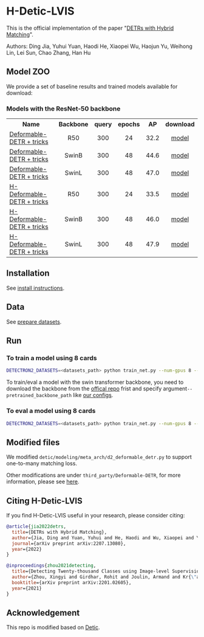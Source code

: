 # H-Detic-LVIS

This is the official implementation of the paper "[DETRs with Hybrid Matching](https://arxiv.org/abs/2207.13080)". 

Authors: Ding Jia, Yuhui Yuan, Haodi He, Xiaopei Wu, Haojun Yu, Weihong Lin, Lei Sun, Chao Zhang, Han Hu

## Model ZOO

We provide a set of baseline results and trained models available for download:

### Models with the ResNet-50 backbone
<table><tbody>
<!-- START TABLE -->
<!-- TABLE HEADER -->
<th valign="bottom">Name</th>
<th valign="bottom">Backbone</th>
<th valign="bottom">query</th>
<th valign="bottom">epochs</th>
<th valign="bottom">AP</th>
<th valign="bottom">download</th>
<!-- TABLE BODY -->
 <tr><td align="left"><a href="configs/BoxSup-DeformDETR_L_R50_2x.yaml">Deformable-DETR + tricks</a></td>
<td align="center">R50</td>
<td align="center">300</td>
<td align="center">24</td>
<td align="center">32.2</td>
<td align="center"><a href="https://github.com/HDETR/H-Detic-LVIS/releases/download/v0.1/DeformableDetr_R50.pth">model</a></td>
 <tr><td align="left"><a href="configs/BoxSup-DeformDETR_L_SwinB_4x.yaml">Deformable-DETR + tricks</a></td>
<td align="center">SwinB</td>
<td align="center">300</td>
<td align="center">48</td>
<td align="center">44.6</td>
<td align="center"><a href="https://github.com/HDETR/H-Detic-LVIS/releases/download/v0.1/DeformableDetr_SwinB.pth">model</a></td>
</tr>
</tr>
 <tr><td align="left"><a href="configs/BoxSup-DeformDETR_L_SwinL_4x.yaml">Deformable-DETR + tricks</a></td>
<td align="center">SwinL</td>
<td align="center">300</td>
<td align="center">48</td>
<td align="center">47.0</td>
<td align="center"><a href="https://github.com/HDETR/H-Detic-LVIS/releases/download/v0.1/DeformableDetr_SwinL.pth">model</a></td>
</tr>
</tr>
 <tr><td align="left"><a href="configs/BoxSup-H-DeformDETR_L_R50_2x_t900_group5.yaml">H-Deformable-DETR + tricks</a></td>
<td align="center">R50</td>
<td align="center">300</td>
<td align="center">24</td>
<td align="center">33.5</td>
<td align="center"><a href="https://github.com/HDETR/H-Detic-LVIS/releases/download/v0.1/H-DeformableDetr_R50.pth">model</a></td>
</tr>
</tr>
 <tr><td align="left"><a href="configs/BoxSup-H-DeformDETR_L_SwinB_4x_t900_group5.yaml">H-Deformable-DETR + tricks</a></td>
<td align="center">SwinB</td>
<td align="center">300</td>
<td align="center">48</td>
<td align="center">46.0</td>
<td align="center"><a href="https://github.com/HDETR/H-Detic-LVIS/releases/download/v0.1/H-DeformableDetr_SwinB.pth">model</a></td>
</tr>
</tr>
 <tr><td align="left"><a href="configs/BoxSup-H-DeformDETR_L_SwinL_4x_t900_group5.yaml">H-Deformable-DETR + tricks</a></td>
<td align="center">SwinL</td>
<td align="center">300</td>
<td align="center">48</td>
<td align="center">47.9</td>
<td align="center"><a href="https://github.com/HDETR/H-Detic-LVIS/releases/download/v0.1/H-DeformableDetr_SwinL.pth">model</a></td>
</tr>
</tbody></table>

## Installation
See [install instructions](./docs/INSTALL.md).

## Data
See [prepare datasets](./datasets/README.md).

## Run
### To train a model using 8 cards

```Bash
DETECTRON2_DATASETS=<datasets_path> python train_net.py --num-gpus 8 --resume --config-file <config_file> --eval-only
```

To train/eval a model with the swin transformer backbone, you need to download the backbone from the [offical repo](https://github.com/microsoft/Swin-Transformer#main-results-on-imagenet-with-pretrained-models) frist and specify argument`--pretrained_backbone_path` like [our configs](./configs/two_stage/deformable-detr-hybrid-branch/36eps/swin).

### To eval a model using 8 cards

```Bash
DETECTRON2_DATASETS=<datasets_path> python train_net.py --num-gpus 8 --resume --config-file <config_file> --eval-only MODEL.WEIGHTS /path/to/weight.pth
```

## Modified files 

We modified `detic/modeling/meta_arch/d2_deformable_detr.py` to support one-to-many matching loss.

Other modifications are under `third_party/Deformable-DETR`, for more information, please see [here](https://github.com/HDETR/H-Deformable-DETR#modified-files-compared-to-vanilla-deformable-detr).


## Citing H-Detic-LVIS
If you find H-Detic-LVIS useful in your research, please consider citing:

```bibtex
@article{jia2022detrs,
  title={DETRs with Hybrid Matching},
  author={Jia, Ding and Yuan, Yuhui and He, Haodi and Wu, Xiaopei and Yu, Haojun and Lin, Weihong and Sun, Lei and Zhang, Chao and Hu, Han},
  journal={arXiv preprint arXiv:2207.13080},
  year={2022}
}

@inproceedings{zhou2021detecting,
  title={Detecting Twenty-thousand Classes using Image-level Supervision},
  author={Zhou, Xingyi and Girdhar, Rohit and Joulin, Armand and Kr{\"a}henb{\"u}hl, Philipp and Misra, Ishan},
  booktitle={arXiv preprint arXiv:2201.02605},
  year={2021}
}
```

## Acknowledgement 

This repo is modified based on [Detic](https://github.com/facebookresearch/Detic).
